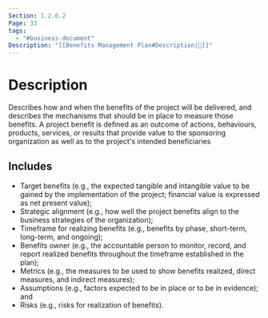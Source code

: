 ```yaml
---
Section: 1.2.6.2
Page: 33
tags:
  - "#business-document"
Description: "[[Benefits Management Plan#Description|📝]]"
---
```

# Description
Describes how and when the benefits of the project will be delivered, and describes the mechanisms that should be in place to measure those benefits. A project benefit is defined as an outcome of actions, behaviours, products, services, or results that provide value to the sponsoring organization as well as to the project's intended beneficiaries
## Includes
- Target benefits (e.g., the expected tangible and intangible value to be gained by the implementation of the project; financial value is expressed as net present value);
- Strategic alignment (e.g., how well the project benefits align to the business strategies of the organization);
- Timeframe for realizing benefits (e.g., benefits by phase, short-term, long-term, and ongoing);
- Benefits owner (e.g., the accountable person to monitor, record, and report realized benefits throughout the timeframe established in the plan);
- Metrics (e.g., the measures to be used to show benefits realized, direct measures, and indirect measures);
- Assumptions (e.g., factors expected to be in place or to be in evidence); and
- Risks (e.g., risks for realization of benefits).